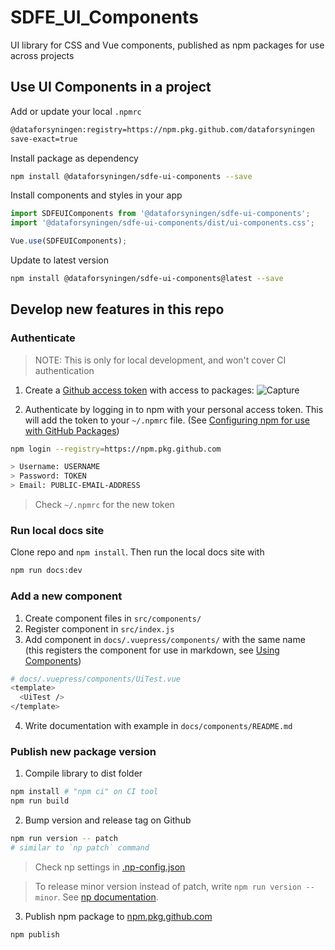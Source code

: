 # SDFE_UI_Components
UI library for CSS and Vue components, published as npm packages for use across projects

## Use UI Components in a project

Add or update your local `.npmrc`

```bash
@dataforsyningen:registry=https://npm.pkg.github.com/dataforsyningen
save-exact=true
```

Install package as dependency
```bash
npm install @dataforsyningen/sdfe-ui-components --save
```

Install components and styles in your app
```js
import SDFEUIComponents from '@dataforsyningen/sdfe-ui-components';
import '@dataforsyningen/sdfe-ui-components/dist/ui-components.css';

Vue.use(SDFEUIComponents);
```

Update to latest version
```bash
npm install @dataforsyningen/sdfe-ui-components@latest --save
```

## Develop new features in this repo

### Authenticate
> NOTE: This is only for local development, and won't cover CI authentication

1. Create a [Github access token](https://docs.github.com/en/github/authenticating-to-github/creating-a-personal-access-token) with access to packages: 
![Capture](https://user-images.githubusercontent.com/391833/89022056-b444a300-d321-11ea-89c2-7c114f9b07bb.PNG)

2. Authenticate by logging in to npm with your personal access token. This will add the token to your `~/.npmrc` file. (See [Configuring npm for use with GitHub Packages](https://docs.github.com/en/packages/using-github-packages-with-your-projects-ecosystem/configuring-npm-for-use-with-github-packages))

```bash
npm login --registry=https://npm.pkg.github.com

> Username: USERNAME
> Password: TOKEN
> Email: PUBLIC-EMAIL-ADDRESS
```

> Check `~/.npmrc` for the new token

### Run local docs site

Clone repo and `npm install`. Then run the local docs site with 

```bash
npm run docs:dev
```

### Add a new component

1. Create component files in `src/components/`
2. Register component in `src/index.js`
3. Add component in `docs/.vuepress/components/` with the same name (this registers the component for use in markdown, see [Using Components](https://vuepress.vuejs.org/guide/using-vue.html#using-components))
```bash
# docs/.vuepress/components/UiTest.vue
<template>
  <UiTest />
</template>
```
4. Write documentation with example in `docs/components/README.md`

### Publish new package version

1. Compile library to dist folder
```bash
npm install # "npm ci" on CI tool
npm run build
```

2. Bump version and release tag on Github
```bash
npm run version -- patch
# similar to `np patch` command
```
> Check np settings in [.np-config.json](./.np-config.json)

> To release minor version instead of patch, write `npm run version -- minor`. See [np documentation](https://www.npmjs.com/package/np).

3. Publish npm package to [npm.pkg.github.com](https://github.com/dataforsyningen/SDFE_UI_Components/packages/336305)
```bash
npm publish
```
